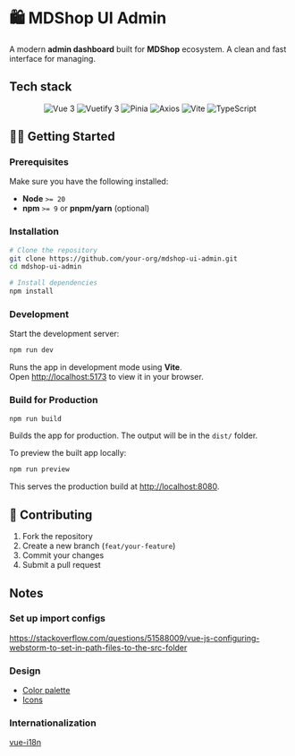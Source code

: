 # 🛍️ MDShop UI Admin

A modern **admin dashboard** built for **MDShop** ecosystem. A clean and fast interface for managing.

## Tech stack

<p align="center">
  <img alt="Vue 3" src="https://img.shields.io/badge/-Vue-42b883?style=flat-square&logo=vuedotjs&logoColor=white"/>
  <img alt="Vuetify 3" src="https://img.shields.io/badge/-Vuetify%203-1867C0?style=flat-square&logo=vuetify&logoColor=white"/>
  <img alt="Pinia" src="https://img.shields.io/badge/-Pinia-FCD34D?style=flat-square&logo=pinia&logoColor=black"/>
  <img alt="Axios" src="https://img.shields.io/badge/-Axios-5A29E4?style=flat-square&logo=axios&logoColor=white"/>
  <img alt="Vite" src="https://img.shields.io/badge/-Vite-646CFF?style=flat-square&logo=vite&logoColor=white"/>
  <img alt="TypeScript" src="https://img.shields.io/badge/-TypeScript-3178C6?style=flat-square&logo=typescript&logoColor=white"/>
</p>


## 🧑‍💻 Getting Started

### Prerequisites

Make sure you have the following installed:

- **Node** `>= 20`
- **npm** `>= 9` or **pnpm/yarn** (optional)

### Installation

```bash
# Clone the repository
git clone https://github.com/your-org/mdshop-ui-admin.git
cd mdshop-ui-admin

# Install dependencies
npm install
```

### Development

Start the development server:

```bash
npm run dev
```

Runs the app in development mode using **Vite**.  
Open [http://localhost:5173](http://localhost:5173) to view it in your browser.

### Build for Production

```bash
npm run build
```

Builds the app for production. The output will be in the `dist/` folder.

To preview the built app locally:

```bash
npm run preview
```

This serves the production build at [http://localhost:8080](http://localhost:8080).

## 🤝 Contributing

1. Fork the repository  
2. Create a new branch (`feat/your-feature`)  
3. Commit your changes  
4. Submit a pull request  

## Notes

### Set up import configs
https://stackoverflow.com/questions/51588009/vue-js-configuring-webstorm-to-set-in-path-files-to-the-src-folder

### Design
- [Color palette](https://www.color-hex.com/color-palette/78470)  
- [Icons](https://pictogrammers.com/library/mdi/)

### Internationalization
[vue-i18n](https://www.codeandweb.com/babeledit/tutorials/how-to-translate-your-vue-app-with-vue-i18n)
